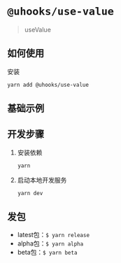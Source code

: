 # `@uhooks/use-value`

> useValue

## 如何使用

安装

```sh
yarn add @uhooks/use-value
```

## 基础示例
<code src="./demo/index.tsx"></code>
<API src="./src/index.ts"></API>

## 开发步骤
1. 安装依赖

    ```bash
    yarn
    ```
2. 启动本地开发服务

    ```bash
    yarn dev
    ```

## 发包
- latest包：`$ yarn release`
- alpha包：`$ yarn alpha`
- beta包：`$ yarn beta`


